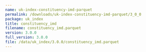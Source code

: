 ```yaml
---
name: uk-index-constituency-imd-parquet
permalink: /downloads/uk-index-constituency-imd-parquet/3_0_0
package: uk_index
title: constituency_imd
filename: constituency_imd.parquet
version: 3.0.0
full_version: 3.0.0
file: /data/uk_index/3.0.0/constituency_imd.parquet
---
```

